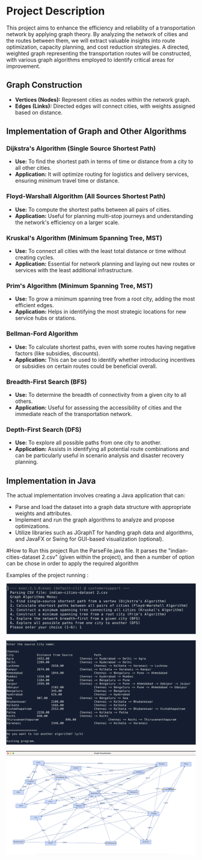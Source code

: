 # Project Description
This project aims to enhance the efficiency and reliability of a transportation network by applying graph theory. By analyzing the network of cities and the routes between them, we will extract valuable insights into route optimization, capacity planning, and cost reduction strategies. A directed, weighted graph representing the transportation routes will be constructed, with various graph algorithms employed to identify critical areas for improvement.

## Graph Construction
- **Vertices (Nodes):** Represent cities as nodes within the network graph.
- **Edges (Links):** Directed edges will connect cities, with weights assigned based on distance.

## Implementation of Graph and Other Algorithms

### Dijkstra's Algorithm (Single Source Shortest Path)
- **Use:** To find the shortest path in terms of time or distance from a city to all other cities.
- **Application:** It will optimize routing for logistics and delivery services, ensuring minimum travel time or distance.

### Floyd-Warshall Algorithm (All Sources Shortest Path)
- **Use:** To compute the shortest paths between all pairs of cities.
- **Application:** Useful for planning multi-stop journeys and understanding the network's efficiency on a larger scale.

### Kruskal's Algorithm (Minimum Spanning Tree, MST)
- **Use:** To connect all cities with the least total distance or time without creating cycles.
- **Application:** Essential for network planning and laying out new routes or services with the least additional infrastructure.

### Prim's Algorithm (Minimum Spanning Tree, MST)
- **Use:** To grow a minimum spanning tree from a root city, adding the most efficient edges.
- **Application:** Helps in identifying the most strategic locations for new service hubs or stations.

### Bellman-Ford Algorithm
- **Use:** To calculate shortest paths, even with some routes having negative factors (like subsidies, discounts).
- **Application:** This can be used to identify whether introducing incentives or subsidies on certain routes could be beneficial overall.

### Breadth-First Search (BFS)
- **Use:** To determine the breadth of connectivity from a given city to all others.
- **Application:** Useful for assessing the accessibility of cities and the immediate reach of the transportation network.

### Depth-First Search (DFS)
- **Use:** To explore all possible paths from one city to another.
- **Application:** Assists in identifying all potential route combinations and can be particularly useful in scenario analysis and disaster recovery planning.

## Implementation in Java
The actual implementation involves creating a Java application that can:
- Parse and load the dataset into a graph data structure with appropriate weights and attributes.
- Implement and run the graph algorithms to analyze and propose optimizations.
- Utilize libraries such as JGraphT for handlng graph data and algorithms, and JavaFX or Swing for GUI-based visualization (optional).

#How to Run this project 
Run the ParseFile.java file. It parses the "indian-cities-dataset 2.csv" (given within the project), and then a number of option can be chose in order to apply the required algorithm

Examples of the project running :

![Alt text](images/initial.png)

![Alt text](images/output.png)

![Alt text](images/graph.png)

